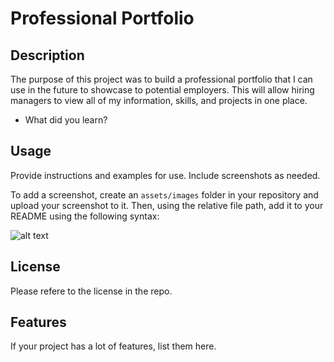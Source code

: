 # Professional Portfolio

## Description

The purpose of this project was to build a professional portfolio that I can use in the future to showcase to potential employers. This will allow hiring managers to view all of my information, skills, and projects in one place.

- What did you learn?

## Usage

Provide instructions and examples for use. Include screenshots as needed.

To add a screenshot, create an `assets/images` folder in your repository and upload your screenshot to it. Then, using the relative file path, add it to your README using the following syntax:

![alt text](assets/images/screenshot.png)

## License

Please refere to the license in the repo.

## Features

If your project has a lot of features, list them here.